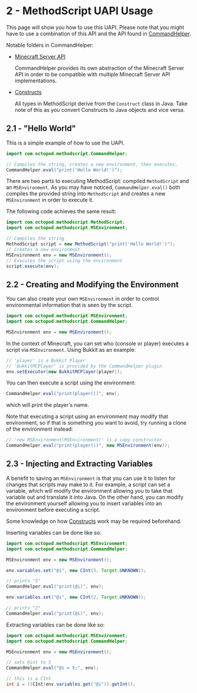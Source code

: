 2 - MethodScript UAPI Usage
===

This page will show you how to use this UAPI.
Please note that you might have to use a combination of this API and the API found in [CommandHelper][1].

Notable folders in CommandHelper:

 - [Minecraft Server API][2]

    CommandHelper provides its own abstraction of the Minecraft Server API in order to be compatible with multiple Minecraft Server API implementations.

 - [Constructs][3]

    All types in MethodScript derive from the `Construct` class in Java. Take note of this as you convert Constructs to Java objects and vice versa.

2.1 - "Hello World"
---
This is a simple example of how to use the UAPI.

```java
import com.octopod.methodscript.CommandHelper;

// Compiles the string, creates a new environment, then executes.
CommandHelper.eval("print('Hello World!')");
```

There are two parts to executing MethodScript: compiled `MethodScript` and an `MSEnvironment`. As you may have noticed, `CommandHelper.eval()` both compiles the provided string into `MethodScript` and creates a new `MSEnvironment` in order to execute it.

The following code achieves the same result:
```java
import com.octopod.methodscript.MethodScript;
import com.octopod.methodscript.MSEnvironment;

// Compiles the string
MethodScript script = new MethodScript("print('Hello World!')");
// Creates a new environment
MSEnvironment env = new MSEnvironment();
// Executes the script using the environment
script.execute(env);
```

2.2 - Creating and Modifying the Environment
---
You can also create your own `MSEnvironment` in order to control environmental information that is seen by the script.

```java
import com.octopod.methodscript.MSEnvironment;
import com.octopod.methodscript.CommandHelper;

MSEnvironment env = new MSEnvironment();
```

In the context of Minecraft, you can set who (console or player) executes a script via `MSEnvironment`.
Using Bukkit as an example:

```java
// 'player' is a Bukkit Player
// 'BukkitMCPlayer' is provided by the CommandHelper plugin
env.setExecutor(new BukkitMCPlayer(player));
```

You can then execute a script using the environment:

```java
CommandHelper.eval("print(player())", env);
```

which will print the player's name.

Note that executing a script using an environment may modify that environment, so if that is something you want to avoid, try running a clone of the environment instead:

```java
// 'new MSEnvironment(MSEnvironment)' is a copy constructor
CommandHelper.eval("print(player())", new MSEnvironment(env));
```

2.3 - Injecting and Extracting Variables
---
A benefit to saving an `MSEnvironment` is that you can use it to listen for changes that scripts may make to it. For example, a script can set a variable, which will modify the environment allowing you to take that variable out and translate it into Java. On the other hand, you can modify the environment yourself allowing you to insert variables into an environment before executing a script.

Some knowledge on how [Constructs](3) work may be required beforehand.

Inserting variables can be done like so:

```java
import com.octopod.methodscript.MSEnvironment;
import com.octopod.methodscript.CommandHelper;

MSEnvironment env = new MSEnvironment();

env.variables.set("@i", new CInt(5, Target.UNKNOWN));

// prints "5"
CommandHelper.eval("print(@i)", env);

env.variables.set("@i", new CInt(2, Target.UNKNOWN));

// prints "2"
CommandHelper.eval("print(@i)", env);
```

Extracting variables can be done like so:
```java
import com.octopod.methodscript.MSEnvironment;
import com.octopod.methodscript.CommandHelper;

MSEnvironment env = new MSEnvironment();

// sets @int to 5
CommandHelper.eval("@i = 5;", env);

// this is a CInt
int i = ((CInt)env.variables.get("@i")).getInt();
```

<!--- CommandHelper GitHub --->
[1]: (https://github.com/sk89q/CommandHelper)

<!--- laytonsmith/abstraction --->
[2]: (https://github.com/theoctopod/commandhelper/tree/master/src/main/java/com/laytonsmith/abstraction)

<!--- laytonsmith/constructs --->
[3]: (https://github.com/theoctopod/commandhelper/tree/master/src/main/java/com/laytonsmith/constructs)
